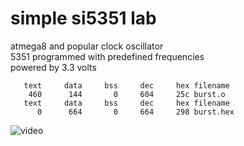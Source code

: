 #  simple si5351 lab

atmega8 and popular clock oscillator<br>
5351 programmed with predefined frequencies<br>
powered by 3.3 volts<br>

```   text	   data	    bss	    dec	    hex	filename```<br>
```    460	    144	      0	    604	    25c	burst.o```<br>
```   text	   data	    bss	    dec	    hex	filename```<br>
```      0	    664	      0	    664	    298	burst.hex```<br>

![video](video.gif)
